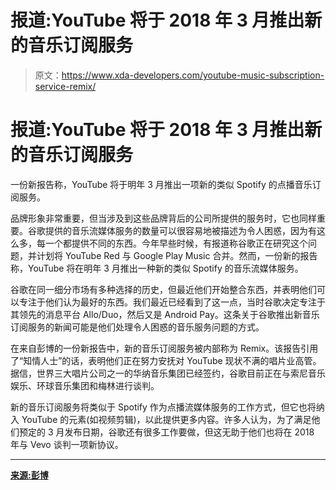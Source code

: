 # 报道:YouTube 将于 2018 年 3 月推出新的音乐订阅服务

> 原文：<https://www.xda-developers.com/youtube-music-subscription-service-remix/>

# 报道:YouTube 将于 2018 年 3 月推出新的音乐订阅服务

一份新报告称，YouTube 将于明年 3 月推出一项新的类似 Spotify 的点播音乐订阅服务。

品牌形象非常重要，但当涉及到这些品牌背后的公司所提供的服务时，它也同样重要。谷歌提供的音乐流媒体服务的数量可以很容易地被描述为令人困惑，因为有这么多，每一个都提供不同的东西。今年早些时候，有报道称谷歌正在研究这个问题，并计划将 YouTube Red 与 Google Play Music 合并。然而，一份新的报告称，YouTube 将在明年 3 月推出一种新的类似 Spotify 的音乐流媒体服务。

谷歌在同一细分市场有多种选择的历史，但最近他们开始整合东西，并表明他们可以专注于他们认为最好的东西。我们最近已经看到了这一点，当时谷歌决定专注于其领先的消息平台 Allo/Duo，然后又是 Android Pay。这条关于谷歌推出新音乐订阅服务的新闻可能是他们处理令人困惑的音乐服务问题的方式。

在来自彭博的一份新报告中，新的音乐订阅服务被内部称为 Remix。该报告引用了“知情人士”的话，表明他们正在努力安抚对 YouTube 现状不满的唱片业高管。据信，世界三大唱片公司之一的华纳音乐集团已经签约，谷歌目前正在与索尼音乐娱乐、环球音乐集团和梅林进行谈判。

新的音乐订阅服务将类似于 Spotify 作为点播流媒体服务的工作方式，但它也将纳入 YouTube 的元素(如视频剪辑)，以此提供更多内容。许多人认为，为了满足他们预定的 3 月发布日期，谷歌还有很多工作要做，但这无助于他们也将在 2018 年与 Vevo 谈判一项新协议。

* * *

[**来源:彭博**](https://www.bloomberg.com/news/articles/2017-12-07/youtube-is-said-to-plan-new-music-subscription-service-for-march)